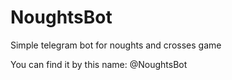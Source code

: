 # NoughtsBot
Simple telegram bot for noughts and crosses game

You can find it by this name: @NoughtsBot
